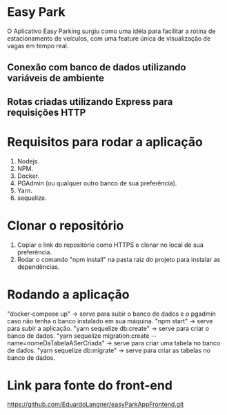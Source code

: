 # Easy Park
O Aplicativo Easy Parking surgiu como uma idéia para facilitar a rotina de estacionamento de veículos, com uma feature única de visualização de vagas em tempo real.

## Conexão com banco de dados utilizando variáveis de ambiente
## Rotas criadas utilizando Express para requisições HTTP

# Requisitos para rodar a aplicação
1. Nodejs.
2. NPM.
3. Docker.
4. PGAdmin (ou qualquer outro banco de sua preferência).
5. Yarn.
6. sequelize.

# Clonar o repositório
1. Copiar o link do repositório como HTTPS e clonar no local de sua preferência.
2. Rodar o comando "npm install" na pasta raiz do projeto para instalar as dependências.

# Rodando a aplicação
"docker-compose up" -> serve para subir o banco de dados e o pgadmin caso não tenha o banco instalado em sua máquina. 
"npm start" -> serve para subir a aplicação.
"yarn sequelize db:create" -> serve para criar o banco de dados.
"yarn sequelize migration:create --name=nomeDaTabelaASerCriada" -> serve para criar uma tabela no banco de dados.
"yarn sequelize db:migrate" -> serve para criar as tabelas no banco de dados.

# Link para fonte do front-end
https://github.com/EduardoLangner/easyParkAppFrontend.git
